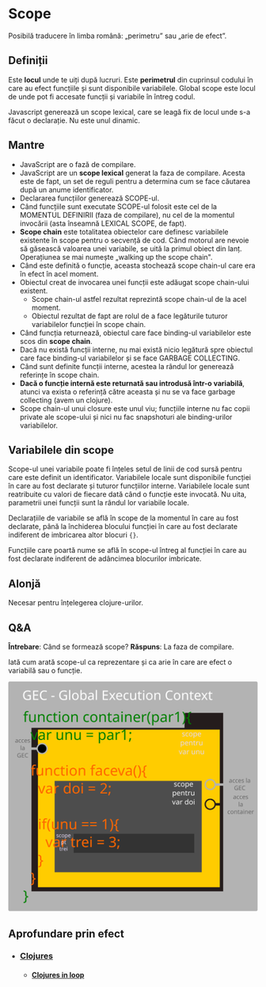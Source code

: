 # Scope

Posibilă traducere în limba română: „perimetru” sau „arie de efect”.

## Definiții
Este **locul** unde te uiți după lucruri.
Este **perimetrul** din cuprinsul codului în care au efect funcțiile și sunt disponibile variabilele.
Global scope este locul de unde pot fi accesate funcții și variabile în întreg codul.

Javascript generează un scope lexical, care se leagă fix de locul unde s-a făcut o declarație. Nu este unul dinamic.

## Mantre

- JavaScript are o fază de compilare.
- JavaScript are un **scope lexical** generat la faza de compilare. Acesta este de fapt, un set de reguli pentru a determina cum se face căutarea după un anume identificator.
- Declararea funcțiilor generează SCOPE-ul.
- Când funcțiile sunt executate SCOPE-ul folosit este cel de la MOMENTUL DEFINIRII (faza de compilare), nu cel de la momentul invocării (asta înseamnă LEXICAL SCOPE, de fapt).
- **Scope chain** este totalitatea obiectelor care definesc variabilele existente în scope pentru o secvență de cod. Când motorul are nevoie să găsească valoarea unei variabile, se uită la primul obiect din lanț. Operațiunea se mai numește „walking up the scope chain".
- Când este definită o funcție, aceasta stochează scope chain-ul care era în efect în acel moment.
- Obiectul creat de invocarea unei funcții este adăugat scope chain-ului existent.
  - Scope chain-ul astfel rezultat reprezintă scope chain-ul de la acel moment.
  - Obiectul rezultat de fapt are rolul de a face legăturile tuturor variabilelor funcției în scope chain.
- Când funcția returnează, obiectul care face binding-ul variabilelor este scos din **scope chain**.
- Dacă nu există funcții interne, nu mai există nicio legătură spre obiectul care face binding-ul variabilelor și se face GARBAGE COLLECTING.
- Când sunt definite funcții interne, acestea la rândul lor generează referințe în scope chain.
- **Dacă o funcție internă este returnată sau introdusă într-o variabilă**, atunci va exista o referință către aceasta și nu se va face garbage collecting (avem un clojure).
- Scope chain-ul unui closure este unul viu; funcțiile interne nu fac copii private ale scope-ului și nici nu fac snapshoturi ale binding-urilor variabilelor.

## Variabilele din scope

Scope-ul unei variabile poate fi înțeles setul de linii de cod sursă pentru care este definit un identificator.
Variabilele locale sunt disponibile funcției în care au fost declarate și tuturor funcțiilor interne.
Variabilele locale sunt reatribuite cu valori de fiecare dată când o funcție este invocată.
Nu uita, parametrii unei funcții sunt la rândul lor variabile locale.

Declarațiile de variabile se află în scope de la momentul în care au fost declarate, până la închiderea blocului funcției în care au fost declarate indiferent de imbricarea altor blocuri `{}`.

Funcțiile care poartă nume se află în scope-ul întreg al funcției în care au fost declarate indiferent de adâncimea blocurilor imbricate.

## Alonjă

Necesar pentru înțelegerea clojure-urilor.

## Q&A

**Întrebare**: Când se formează scope?
**Răspuns**: La faza de compilare.

Iată cum arată scope-ul ca reprezentare și ca arie în care are efect o variabilă sau o funcție.

![Scope in JavaScript](scopes.svg "Scope în Javascript")

## Aprofundare prin efect
- ### [Clojures](clojures/clojures.md "Subiectul clojures")
  - #### [Clojures in loop](clojures/clojures.md "Caz explicat de clojures")
